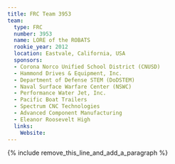 ```yaml
---
title: FRC Team 3953
team:
  type: FRC
  number: 3953
  name: LORE of the ROBATS
  rookie_year: 2012
  location: Eastvale, California, USA
  sponsors:
  - Corona Norco Unified School District (CNUSD)
  - Hammond Drives & Equipment, Inc.
  - Department of Defense STEM (DoDSTEM)
  - Naval Surface Warfare Center (NSWC)
  - Performance Water Jet, Inc.
  - Pacific Boat Trailers
  - Spectrum CNC Technologies
  - Advanced Component Manufacturing
  - Eleanor Roosevelt High
  links:
    Website:
---
```


{% include remove_this_line_and_add_a_paragraph %}